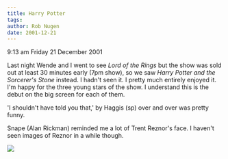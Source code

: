 ```yaml
---
title: Harry Potter
tags: 
author: Rob Nugen
date: 2001-12-21
---
```


<p class=date>9:13 am Friday 21 December 2001</p>

<p>Last night Wende and I went to see <em>Lord of the
Rings</em> but the show was sold out at least 30
minutes early (7pm show), so we saw <em>Harry Potter
and the Sorcerer's Stone</em> instead.  I hadn't seen
it.  I pretty much entirely enjoyed it.  I'm happy for
the three young stars of the show.  I understand this
is the debut on the big screen for each of them.</p>

<p>'I shouldn't have told you that,' by Haggis (sp)
over and over was pretty funny.</p>

<p>Snape (Alan Rickman) reminded me a lot of Trent
Reznor's face.  I haven't seen images of Reznor in a
while though.</p>

<p><img src="/images/rob/wL-ROB.gif"/></p>
